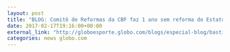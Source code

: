 ```yaml
---
layout: post
title: "BLOG: Comitê de Reformas da CBF faz 1 ano sem reforma do Estatuto nem Código de Ética"
date: 2017-02-17T19:16:00+00:00
external_link: "http://globoesporte.globo.com/blogs/especial-blog/bastidores-fc/post/comite-de-reformas-da-cbf-faz-1-ano-sem-reforma-do-estatuto-nem-codigo-de-etica.html"
categories: news globo.com
---
```

